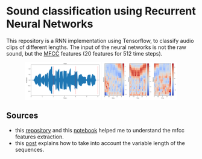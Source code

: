 # Sound classification using Recurrent Neural Networks
This repository is a RNN implementation using Tensorflow, to classify audio clips of different lengths.
The input of the neural networks is not the raw sound, but the [MFCC](https://en.wikipedia.org/wiki/Mel-frequency_cepstrum) features (20 features for 512 time steps).

<p align="center">
    <img src="gallery/sound.png" width = "200" align="middle">
    <img src="gallery/mfcc.png" width = "200" align="middle">
</p>


## Sources
* this [repository](https://github.com/aqibsaeed/Urban-Sound-Classification/blob/master/Urban%20Sound%20Classification%20using%20RNN.ipynb) and this [notebook](https://musicinformationretrieval.com/mfcc.html) helped me to understand the mfcc features extraction.
* this [post](https://danijar.com/variable-sequence-lengths-in-tensorflow/) explains how to take into account the variable length of the sequences.
